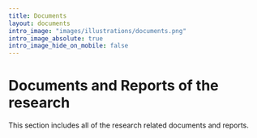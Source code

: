 ```yaml
---
title: Documents
layout: documents
intro_image: "images/illustrations/documents.png"
intro_image_absolute: true
intro_image_hide_on_mobile: false
---
```


# Documents and Reports of the research

This section includes  all of the research related documents and reports.

